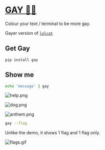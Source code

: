 # [GAY 🏳️‍🌈](https://ms-jpq.github.io/gay)

Colour your text / terminal to be more gay.

Gayer version of [`lolcat`](https://github.com/busyloop/lolcat)

## Get Gay

`pip install gay`

## Show me

```sh
echo 'message' | gay
```

![help.png](https://raw.githubusercontent.com/ms-jpq/gay/%3C3/preview/help.png)

![dog.png](https://raw.githubusercontent.com/ms-jpq/gay/%3C3/preview/dog.png)

![anthem.png](https://raw.githubusercontent.com/ms-jpq/gay/%3C3/preview/anthem.png)

```sh
gay --flag
```

Unlike the demo, it shows 1 flag and 1 flag only.

![flags.gif](https://raw.githubusercontent.com/ms-jpq/gay/%3C3/preview/flags.gif)
